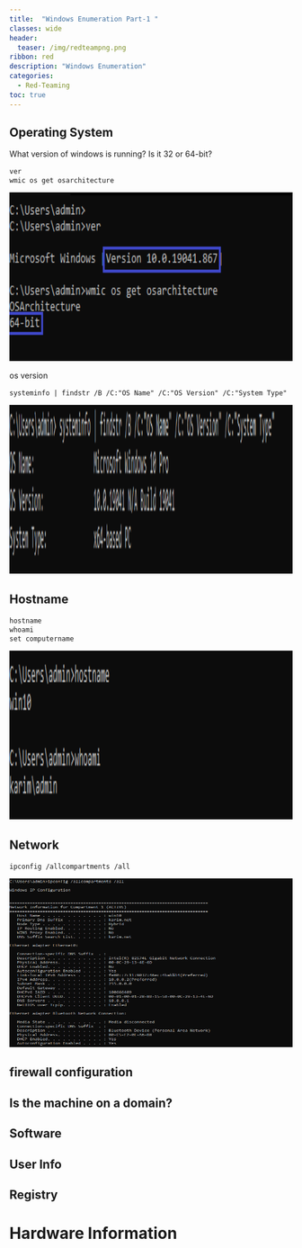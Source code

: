 ```yaml
---
title:  "Windows Enumeration Part-1 "
classes: wide
header:
  teaser: /img/redteampng.png
ribbon: red
description: "Windows Enumeration"
categories:
  - Red-Teaming
toc: true
---
```



## Operating System
What version of windows is running? Is it 32 or 64-bit?
```
ver
wmic os get osarchitecture
```

<img src="/img/win_enum/1.PNG" alt="Getting-gz" width="800" height="300"> 

os version
```
systeminfo | findstr /B /C:"OS Name" /C:"OS Version" /C:"System Type"
```

<img src="/img/win_enum/2.PNG" alt="Getting-gz" width="800" height="300"> 


## Hostname

```
hostname
whoami
set computername
```

<img src="/img/win_enum/3.PNG" alt="Getting-gz" width="800" height="300"> 


## Network
```
ipconfig /allcompartments /all
```

<img src="/img/win_enum/4.PNG" alt="Getting-gz" width="800" height="300"> 
 
 
## firewall configuration

## Is the machine on a domain?

## Software

## User Info

## Registry


# Hardware Information



































